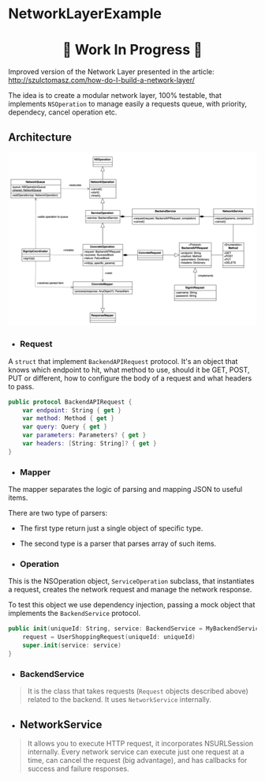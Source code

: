 # NetworkLayerExample

<center> <h1>🚧 Work In Progress 🚧</h1> </center>

Improved version of the Network Layer presented in the article: http://szulctomasz.com/how-do-I-build-a-network-layer/

The idea is to create a modular network layer, 100% testable, that implements `NSOperation` to manage easily a requests queue, with priority, dependecy, cancel operation etc.

## Architecture
![diagram](diagram.png)

- ### Request

A `struct` that implement `BackendAPIRequest` protocol. It's an object that knows which endpoint to hit, what method to use, should it be GET, POST, PUT or different, how to configure the body of a request and what headers to pass.

```swift
public protocol BackendAPIRequest {
    var endpoint: String { get }
    var method: Method { get }
    var query: Query { get }
    var parameters: Parameters? { get }
    var headers: [String: String]? { get }
}
```
- ### Mapper

The mapper separates the logic of parsing and mapping JSON to useful items.

There are two type of parsers:
- The first type return just a single object of specific type.
- The second type is a parser that parses array of such items.

- ### Operation

This is the NSOperation object, `ServiceOperation` subclass, that instantiates a request, creates the network request and manage the network response.

To test this object we use dependency injection, passing a mock object that implements the `BackendService` protocol.

```Swift
public init(uniqueId: String, service: BackendService = MyBackendService(BackendConfiguration.shared)) {
    request = UserShoppingRequest(uniqueId: uniqueId)
    super.init(service: service)
}
```

- ### BackendService

> It is the class that takes requests (`Request` objects described above) related to the backend. It uses `NetworkService` internally.

- ## NetworkService

> It allows you to execute HTTP request, it incorporates NSURLSession internally. Every network service can execute just one request at a time, can cancel the request (big advantage), and has callbacks for success and failure responses.

